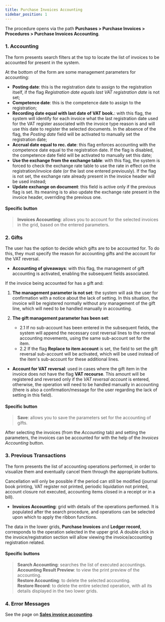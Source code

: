 ```yaml
---
title: Purchase Invoices Accounting
sidebar_position: 1
---
```


The procedure opens via the path **Purchases > Purchase Invoices > Procedures > Purchase Invoices Accounting**.

### 1. Accounting

The form presents search filters at the top to locate the list of invoices to be accounted for present in the system.

At the bottom of the form are some management parameters for accounting:

- **Posting date**: this is the registration date to assign to the registration itself, if the flag *Registration date equals last VAT registration date* is not set;
- **Competence date**: this is the competence date to assign to the registration;
- **Recording date equal with last date of VAT book.**: with this flag, the system will identify for each invoice what the last registration date used for the VAT register associated with the invoice type reason is and will use this date to register the selected documents. In the absence of the flag, the *Posting date* field will be activated to manually set the registration date;
- **Accrual date equal to rec. date**: this flag enforces accounting with the competence date equal to the registration date. If the flag is disabled, the competence date field will be activated to manually set this date;
- **Use the exchange from the exchange table**: with this flag, the system is forced to check the exchange rate table to use the rate in effect on the registration/invoice date (or the last one entered previously). If the flag is not set, the exchange rate already present in the invoice header will be used instead;
- **Update exchange on document**: this field is active only if the previous flag is set. Its meaning is to also update the exchange rate present in the invoice header, overriding the previous one.

#### Specific button

> **Invoices Accounting**: allows you to account for the selected invoices in the grid, based on the entered parameters.

### 2. Gifts 

The user has the option to decide which gifts are to be accounted for. To do this, they must specify the reason for accounting gifts and the account for the VAT reversal.

- **Accounting of giveaways**: with this flag, the management of gift accounting is activated, enabling the subsequent fields associated.

If the invoice being accounted for has a gift and:

1. **The management parameter is not set**: the system will ask the user for confirmation with a notice about the lack of setting. In this situation, the invoice will be registered normally without any management of the gift line, which will need to be handled manually in accounting.
   
2. **The gift management parameter has been set**:  
    - 2.1 If no sub-account has been entered in the subsequent fields, the system will append the necessary cost reversal lines to the normal accounting movements, using the same sub-account set for the item.  
    - 2.2 If the flag **Replace to item account** is set, the field to set the gift reversal sub-account will be activated, which will be used instead of the item's sub-account for these additional lines.

- **Account for VAT reversal**: used in cases where the gift item in the invoice does not have the flag **VAT recourse**. This amount will be registered and reversed only if the *VAT reversal account* is entered, otherwise, the operation will need to be handled manually in accounting (there is also a confirmation/message for the user regarding the lack of setting in this field).

#### Specific button

> **Save**: allows you to save the parameters set for the accounting of gifts.

After selecting the invoices (from the *Accounting* tab) and setting the parameters, the invoices can be accounted for with the help of the *Invoices Accounting* button.

### 3. Previous Transactions

The form presents the list of accounting operations performed, in order to visualize them and eventually cancel them through the appropriate buttons.

Cancellation will only be possible if the period can still be modified (journal book printing, VAT register not printed, periodic liquidation not printed, account closure not executed, accounting items closed in a receipt or in a bill).

- **Invoices Accounting**: grid with details of the operations performed. It is populated after the search procedure, and operations can be selected upon which to apply the ribbon functions.
  
The data in the lower grids, **Purchase Invoices** and **Ledger record**, corresponds to the operation selected in the upper grid. A double click in the invoice/registration section will allow viewing the invoice/accounting registration related.

#### Specific buttons

> **Search Accounting**: searches the list of executed accountings.  
> **Accounting Result Preview**: to view the print preview of the accounting.  
> **Restore Accounting**: to delete the selected accounting.  
> **Restore Record**: to delete the entire selected operation, with all its details displayed in the two lower grids.

### 4. Error Messages 

See the page on [**Sales invoice accounting**](/docs/sales/sales-invoices/accounting/sales-invoices-accounting).